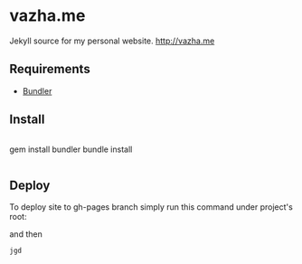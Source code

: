 # vazha.me
Jekyll source for my personal website. http://vazha.me

## Requirements
- [Bundler](http://bundler.io/)

## Install

>```bash
gem install bundler
bundle install
>```

## Deploy

To deploy site to gh-pages branch simply run this command under project's root:

and then

```bash
jgd
```
